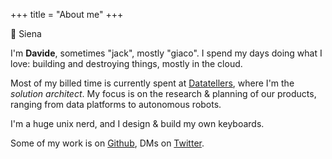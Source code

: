 +++
title = "About me"
+++

📍 Siena

I'm **Davide**, sometimes "jack", mostly "giaco". I spend my days doing what I love: building and destroying things, mostly in the cloud.

Most of my billed time is currently spent at [Datatellers], where I'm the *solution architect*. My focus is on the research & planning of our products, ranging from data platforms to autonomous robots.

I'm a huge unix nerd, and I design & build my own keyboards.

Some of my work is on [Github], DMs on [Twitter].

[Twitter]: https://twitter.com/giacosview
[Github]: https://github.com/giacoandco
[Datatellers]: https://datatellers.info